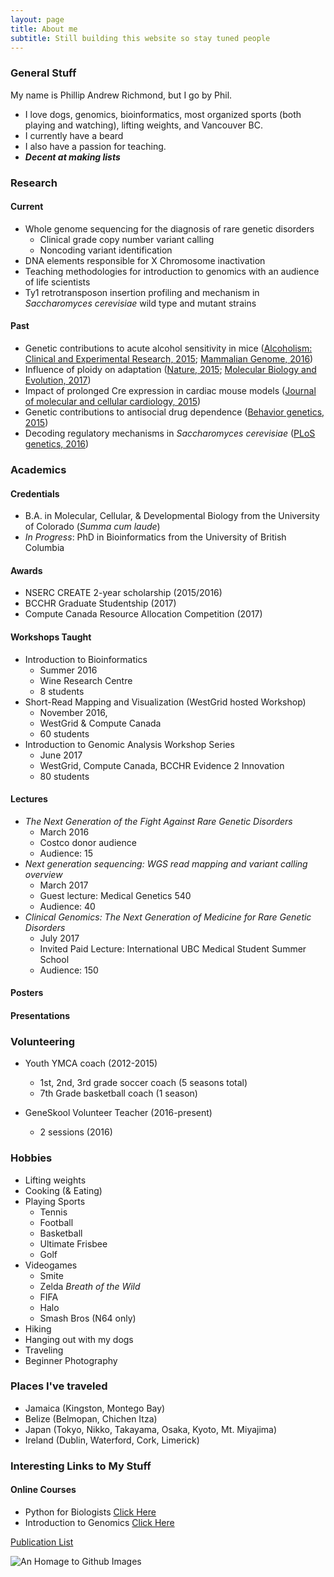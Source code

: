 ```yaml
---
layout: page
title: About me
subtitle: Still building this website so stay tuned people
---
```

### General Stuff

My name is Phillip Andrew Richmond, but I go by Phil.  

- I love dogs, genomics, bioinformatics, most organized sports (both playing and watching), lifting weights, and Vancouver BC.
- I currently have a beard
- I also have a passion for teaching.
- ***Decent at making lists***

### Research
#### Current
- Whole genome sequencing for the diagnosis of rare genetic disorders
  - Clinical grade copy number variant calling
  - Noncoding variant identification
- DNA elements responsible for X Chromosome inactivation 
- Teaching methodologies for introduction to genomics with an audience of life scientists
- Ty1 retrotransposon insertion profiling and mechanism in *Saccharomyces cerevisiae* wild type and mutant strains

#### Past
- Genetic contributions to acute alcohol sensitivity in mice ([Alcoholism: Clinical and Experimental Research, 2015](https://scholar.google.ca/citations?view_op=view_citation&hl=en&user=Q5vulG4AAAAJ&citation_for_view=Q5vulG4AAAAJ:d1gkVwhDpl0C); [Mammalian Genome, 2016](https://scholar.google.ca/citations?view_op=view_citation&hl=en&user=Q5vulG4AAAAJ&citation_for_view=Q5vulG4AAAAJ:qjMakFHDy7sC))
- Influence of ploidy on adaptation ([Nature, 2015](https://scholar.google.ca/citations?view_op=view_citation&hl=en&user=Q5vulG4AAAAJ&citation_for_view=Q5vulG4AAAAJ:u5HHmVD_uO8C); [Molecular Biology and Evolution, 2017](https://scholar.google.ca/citations?view_op=view_citation&hl=en&user=Q5vulG4AAAAJ&citation_for_view=Q5vulG4AAAAJ:Y0pCki6q_DkC))
- Impact of prolonged Cre expression in cardiac mouse models ([Journal of molecular and cellular cardiology, 2015](https://scholar.google.ca/citations?view_op=view_citation&hl=en&user=Q5vulG4AAAAJ&citation_for_view=Q5vulG4AAAAJ:u-x6o8ySG0sC))
- Genetic contributions to antisocial drug dependence ([Behavior genetics, 2015](https://scholar.google.ca/citations?view_op=view_citation&hl=en&user=Q5vulG4AAAAJ&citation_for_view=Q5vulG4AAAAJ:9yKSN-GCB0IC))
- Decoding regulatory mechanisms in *Saccharomyces cerevisiae* ([PLoS genetics, 2016](https://scholar.google.ca/citations?view_op=view_citation&hl=en&user=Q5vulG4AAAAJ&citation_for_view=Q5vulG4AAAAJ:2osOgNQ5qMEC))

### Academics
#### Credentials
- B.A. in Molecular, Cellular, & Developmental Biology from the University of Colorado (*Summa cum laude*)
- *In Progress*: PhD in Bioinformatics from the University of British Columbia

#### Awards 
- NSERC CREATE 2-year scholarship (2015/2016)
- BCCHR Graduate Studentship (2017)
- Compute Canada Resource Allocation Competition (2017)

#### Workshops Taught
- Introduction to Bioinformatics
  - Summer 2016
  - Wine Research Centre
  - 8 students
- Short-Read Mapping and Visualization (WestGrid hosted Workshop)
  - November 2016, 
  - WestGrid & Compute Canada 
  - 60 students
- Introduction to Genomic Analysis Workshop Series
  - June 2017 
  - WestGrid, Compute Canada, BCCHR Evidence 2 Innovation
  - 80 students
  
#### Lectures
- *The Next Generation of the Fight Against Rare Genetic Disorders*
  - March 2016
  - Costco donor audience
  - Audience: 15
- *Next generation sequencing: WGS read mapping and variant calling overview*
  - March 2017
  - Guest lecture: Medical Genetics 540
  - Audience: 40
- *Clinical Genomics: The Next Generation of Medicine for Rare Genetic Disorders*
  - July 2017
  - Invited Paid Lecture: International UBC Medical Student Summer School
  - Audience: 150

#### Posters


#### Presentations


### Volunteering
- Youth YMCA coach (2012-2015)
  - 1st, 2nd, 3rd grade soccer coach (5 seasons total)
  - 7th Grade basketball coach (1 season)

- GeneSkool Volunteer Teacher (2016-present)
  - 2 sessions (2016)




### Hobbies

- Lifting weights
- Cooking (& Eating)
- Playing Sports
  - Tennis
  - Football
  - Basketball
  - Ultimate Frisbee
  - Golf
- Videogames
  - Smite
  - Zelda *Breath of the Wild*
  - FIFA
  - Halo
  - Smash Bros (N64 only)
- Hiking
- Hanging out with my dogs
- Traveling
- Beginner Photography


### Places I've traveled

- Jamaica (Kingston, Montego Bay)
- Belize (Belmopan, Chichen Itza)
- Japan (Tokyo, Nikko, Takayama, Osaka, Kyoto, Mt. Miyajima)
- Ireland (Dublin, Waterford, Cork, Limerick)


### Interesting Links to My Stuff

#### Online Courses
- Python for Biologists [Click Here](http://dowell.colorado.edu/education-python.html)
- Introduction to Genomics [Click Here](https://phillip-a-richmond.github.io/Introduction-to-Genomic-Analysis/)

[Publication List][Google Scholar Link]


![An Homage to Github Images][Octocat Founding Father]




[Google Scholar Link]:https://scholar.google.ca/citations?user=Q5vulG4AAAAJ&hl=en
[Octocat Founding Father]:http://octodex.github.com/images/founding-father.jpg

